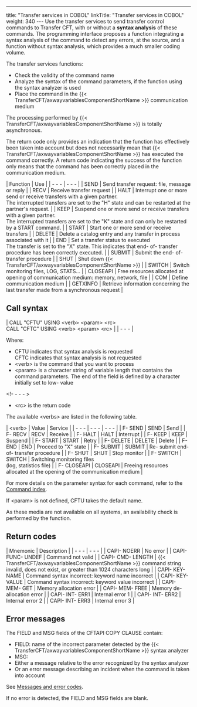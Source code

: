 ---
title: "Transfer  services in COBOL"
linkTitle: "Transfer services in COBOL"
weight: 340
--- Use the transfer services to send transfer control commands to Transfer
CFT, with or without a **syntax analysis**
of these commands. The programming interface proposes a function integrating
a syntax analysis of the command to detect any errors, at the source,
and a function without syntax analysis, which provides a much smaller
coding volume.

The transfer services functions:

- Check the validity
    of the command name
- Analyze the syntax
    of the command parameters, if the function using the syntax analyzer is
    used
- Place the command
    in the {{< TransferCFT/axwayvariablesComponentShortName >}} communication medium

The processing performed by {{< TransferCFT/axwayvariablesComponentShortName  >}} is totally asynchronous.

The return code only provides an indication that the function has effectively
been taken into account but does not necessarily mean that {{< TransferCFT/axwayvariablesComponentShortName  >}}
has executed the command correctly. A return code indicating the success
of the function only means that the command has been correctly placed
in the communication medium.

| Function | Use |
| - - - | - - - |
| SEND | Send transfer request: file, message or reply |
| RECV | Receive transfer request |
| HALT | Interrupt one or more send or receive transfers with a given partner.<br/> The interrupted transfers are set to the "H" state and can be restarted at the partner's request. |
| KEEP | Suspend one or more send or receive transfers with a given partner.<br/> The interrupted transfers are set to the "K" state and can only be restarted by a START command. |
| START | Start one or more send or receive transfers |
| DELETE | Delete a catalog entry and any transfer in process associated with it |
| END | Set a transfer status to executed<br/> The transfer is set to the "X" state. This indicates that end- of- transfer procedure has been correctly executed. |
| SUBMIT | Submit the end- of- transfer procedure |
| SHUT | Shut down {{< TransferCFT/axwayvariablesComponentShortName  >}} |
| SWITCH | Switch monitoring files, LOG, STATS... |
| CLOSEAPI | Free resources allocated at opening of communication medium: memory, network, file |
| COM | Define communication medium |
| GETXINFO | Retrieve information concerning the last transfer made from a synchronous request |

<span id="Call Syntax"></span>

## Call syntax

| CALL "CFTU" USING &lt;verb&gt; &lt;param&gt; &lt;rc&gt;<br /> CALL "CFTC" USING &lt;verb&gt; &lt;param&gt; &lt;rc&gt;  |
| - - - |

Where:

- CFTU indicates
    that syntax analysis is requested  
    CFTC indicates that syntax analysis is not requested
- &lt;verb> is
    the command that you want to process
- &lt;param> is
    a character string of variable length that contains the command parameters.
    The end of the field is defined by a character initially set to low- value

<!- - - - >

- &lt;rc> is the
    return code

The available &lt;verbs> are listed in the following table.

| &lt;verb&gt; | Value | Service |
| - - - | - - - | - - - |
| F- SEND | SEND | Send |
| F- RECV | RECV | Receive |
| F- HALT | HALT | Interrupt |
| F- KEEP | KEEP | Suspend |
| F- START | START | Retry |
| F- DELETE | DELETE | Delete |
| F- END | END | Proceed to "X" state |
| F- SUBMIT | SUBMIT | Re- submit end- of- transfer procedure |
| F- SHUT | SHUT | Stop monitor |
| F- SWITCH | SWITCH | Switching monitoring files<br /> (log, statistics file) |
| F- CLOSEAPI | CLOSEAPI | Freeing resources allocated at the opening of the communication medium |

For more details on the parameter syntax for each command, refer to
the [Command index](../../../../../c_intro_userinterfaces/command_summary).

If &lt;param> is not defined, CFTU
takes the default name.

As these media are not available on all systems, an availability check
is performed by the function.

## Return codes

| Mnemonic | Description |
| - - - | - - - |
| CAPI- NOERR | No error |
| CAPI- FUNC- UNDEF | Command not valid |
| CAPI- CMD- LENGTH | {{< TransferCFT/axwayvariablesComponentShortName  >}} command string invalid, does not exist, or greater than 1024 characters long  |
| CAPI- KEY- NAME | Command syntax incorrect: keyword name incorrect |
| CAPI- KEY- VALUE | Command syntax incorrect: keyword value incorrect |
| CAPI- MEM- GET | Memory allocation error |
| CAPI- MEM- FREE | Memory de- allocation error |
| CAPI- INT- ERR1 | Internal error 1 |
| CAPI- INT- ERR2 | Internal error 2 |
| CAPI- INT- ERR3 | Internal error 3 |

## Error messages

The FIELD and MSG fields of the CFTAPI COPY CLAUSE contain:

- FIELD: name of
    the incorrect parameter detected by the {{< TransferCFT/axwayvariablesComponentShortName >}} syntax analyzer
- MSG:
- Either a message
    relative to the error recognized by the syntax analyzer
- Or an error
    message describing an incident when the command is taken into account

See [Messages
and error codes](../../../../../troubleshoot_intro/messages_and_error_codes_start_here).

If no error is detected, the FIELD and MSG fields are blank.

